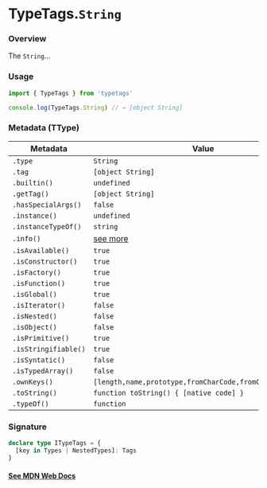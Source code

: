 # TypeTags.`String`

### Overview

The `String`...

### Usage

```js
import { TypeTags } from 'typetags'

console.log(TypeTags.String) // → [object String]
```

### Metadata (TType)

| Metadata             | Value                                                    |
| -------------------- | -------------------------------------------------------- |
| `.type`              | `String`                                                 |
| `.tag`               | `[object String]`                                        |
| `.builtin()`         | `undefined`                                              |
| `.getTag()`          | `[object String]`                                        |
| `.hasSpecialArgs()`  | `false`                                                  |
| `.instance()`        | `undefined`                                              |
| `.instanceTypeOf()`  | `string`                                                 |
| `.info()`            | [see more]()                                             |
| `.isAvailable()`     | `true`                                                   |
| `.isConstructor()`   | `true`                                                   |
| `.isFactory()`       | `true`                                                   |
| `.isFunction()`      | `true`                                                   |
| `.isGlobal()`        | `true`                                                   |
| `.isIterator()`      | `false`                                                  |
| `.isNested()`        | `false`                                                  |
| `.isObject()`        | `false`                                                  |
| `.isPrimitive()`     | `true`                                                   |
| `.isStringifiable()` | `true`                                                   |
| `.isSyntatic()`      | `false`                                                  |
| `.isTypedArray()`    | `false`                                                  |
| `.ownKeys()`         | `[length,name,prototype,fromCharCode,fromCodePoint,raw]` |
| `.toString()`        | `function toString() { [native code] }`                  |
| `.typeOf()`          | `function`                                               |

### Signature

```ts
declare type ITypeTags = {
  [key in Types | NestedTypes]: Tags
}
```

#### [See MDN Web Docs](https://developer.mozilla.org/en-US/docs/Web/API/AbortController)
